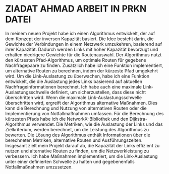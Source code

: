
# ZIADAT AHMAD ARBEIT IN PRKN DATEI
In meinem neuen Projekt habe ich einen Algorithmus entwickelt, der auf dem Konzept der inversen Kapazität basiert. Die Idee besteht darin, die Gewichte der Verbindungen in einem Netzwerk umzukehren, basierend auf ihrer Kapazität. Dadurch werden Links mit hoher Kapazität bevorzugt und erhalten niedrigere Gewichte für die Routenauswahl.
Der Algorithmus nutzt den kürzesten Pfad-Algorithmus, um optimale Routen für gegebene Nachfragepaare zu finden. Zusätzlich habe ich eine Funktion implementiert, um alternative Routen zu berechnen, indem der kürzeste Pfad umgekehrt wird.
Um die Link-Auslastung zu überwachen, habe ich eine Funktion entwickelt, die die Auslastung jedes Links basierend auf aktuellen Nachfrageinformationen berechnet. Ich habe auch eine maximale Link-Auslastungsschwelle definiert, um sicherzustellen, dass diese nicht überschritten wird.
Wenn die maximale Link-Auslastungsschwelle überschritten wird, ergreift der Algorithmus alternative Maßnahmen. Dies kann die Berechnung und Nutzung von alternativen Routen oder die Implementierung von Notfallmaßnahmen umfassen.
Für die Berechnung des kürzesten Pfads habe ich die NetworkX-Bibliothek und den Dijkstra-Algorithmus verwendet. Die Metriken, wie die Auslastung der Links und das Zielkriterium, werden berechnet, um die Leistung des Algorithmus zu bewerten.
Die Lösung des Algorithmus enthält Informationen über die berechneten Metriken, alternative Routen und Ausführungszeiten.
Insgesamt zielt mein Projekt darauf ab, die Kapazität der Links effizient zu nutzen und alternative Routen zu finden, um die Netzwerkleistung zu verbessern. Ich habe Maßnahmen implementiert, um die Link-Auslastung unter einer definierten Schwelle zu halten und gegebenenfalls Notfallmaßnahmen umzusetzen.
